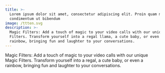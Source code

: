 ```yaml
---
title: >-
  Lorem ipsum dolor sit amet, consectetur adipiscing elit. Proin quam metus,
  condimentum ut bibendum
image: /ttten.svg
description: >-
  Magic Filters: Add a touch of magic to your video calls with our unique Magic
  Filters. Transform yourself into a regal llama, a cute baby, or even a
  rainbow, bringing fun and laughter to your conversations.
---
```


Magic Filters: Add a touch of magic to your video calls with our unique Magic Filters. Transform yourself into a regal, a cute baby, or even a rainbow, bringing fun and laughter to your conversations.
